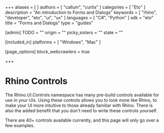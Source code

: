 +++
aliases = [ ]
authors = [ "callum", "curtis" ]
categories = [ "Eto" ]
description = "An introduction to Forms and Dialogs"
keywords = [ "rhino", "developer", "eto", "ui", "ux" ]
languages = [ "C#", "Python" ]
sdk = "eto"
title = "Forms and Dialogs"
type = "guides"

[admin]
TODO = ""
origin = ""
picky_sisters = ""
state = ""

[included_in]
platforms = [ "Windows", "Mac" ]

[page_options]
  block_webcrawlers = true

+++

# Rhino Controls
The Rhino.UI.Controls namespace has many pre-build controls available for use in your UIs.
Using these controls allows you to look more like Rhino, to make your UI more intuitive to those already familiar with Rhino. There is also the added benefit that you don't need to write these controls yourself.

There are 40+ controls available currently, and this page will only go over a few examples.

